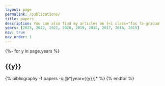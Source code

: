 ```yaml
---
layout: page
permalink: /publications/
title: papers
description: You can also find my articles on [<i class="fas fa-graduation-cap" aria-hidden="true"></i> Google Scholar](https://scholar.google.com/citations?user={{ author.googlescholar }}){: .btn .btn--primary .btn--googlescholar} [<i class="fab fa-researchgate" aria-hidden="true"></i> ResearchGate](https://www.researchgate.net/profile/{{ author.researchgate }}){: .btn .btn--primary .btn--researchgate} [<i class="fab fa-orcid" aria-hidden="true"></i> ORCID](http://orcid.org/{{ author.orcid }}){: .btn .btn--primary .btn--orcid}
years: [2023, 2022, 2021, 2020, 2019, 2018, 2017, 2016, 2015]
nav: true
nav_order: 1
---
```

<!-- _pages/publications.md -->
<div class="publications">

{%- for y in page.years %}
  <h2 class="year">{{y}}</h2>
  {% bibliography -f papers -q @*[year={{y}}]* %}
{% endfor %}

</div>
